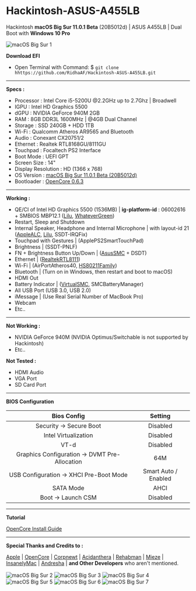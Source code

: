 # **Hackintosh-ASUS-A455LB**

Hackintosh **macOS Big Sur 11.0.1 Beta** (20B5012d) | ASUS A455LB | Dual Boot with **Windows 10 Pro**

<img src="https://imgur.com/a/Iukf3YR" alt="macOS Big Sur 1" align="center">

**Download EFI**

- Open Terminal with Command: \$ `git clone hhttps://github.com/RidhaAF/Hackintosh-ASUS-A455LB.git`

---

**Specs :**

- Processor : Intel Core i5-5200U @2.2GHz up to 2.7Ghz | Broadwell
- IGPU : Intel HD Graphics 5500
- dGPU : NVIDIA GeForce 940M 2GB
- RAM : 8GB DDR3L 1600MHz | @4GB Dual Channel
- Storage : SSD 240GB + HDD 1TB
- Wi-Fi : Qualcomm Atheros AR9565 and Bluetooth
- Audio : Conexant CX20751/2
- Ethernet : Realtek RTL8168GU/8111GU
- Touchpad : Focaltech PS2 Interface
- Boot Mode : UEFI GPT
- Screen Size : 14"
- Display Resolution : HD (1366 x 768)
- OS Version : [macOS Big Sur 11.0.1 Beta (20B5012d)](https://github.com/corpnewt/gibMacOS)
- Bootloader : [OpenCore 0.6.3](https://github.com/acidanthera/OpenCorePkg/releases)

---

**Working :**

- QE/CI of Intel HD Graphics 5500 (1536MB) | **ig-platform-id** : 06002616 + SMBIOS MBP12.1 ([Lilu](https://github.com/acidanthera/Lilu/releases), [WhateverGreen](https://github.com/acidanthera/whatevergreen/releases))
- Restart, Sleep and Shutdown
- Internal Speaker, Headphone and Internal Microphone | with layout-id 21 ([AppleALC](https://github.com/acidanthera/applealc/releases), [Lilu](https://github.com/acidanthera/Lilu/releases), SSDT-IRQFix)
- Touchpad with Gestures | (ApplePS2SmartTouchPad)
- Brightness | (SSDT-PNLF)
- FN + Brightness Button Up/Down | ([AsusSMC](https://github.com/hieplpvip/AsusSMC/releases) + DSDT)
- Ethernet | ([RealtekRTL8111](https://github.com/Mieze/RTL8111_driver_for_OS_X/releases))
- Wi-Fi | (AirPortAtheros40, [HS80211Family](https://www.insanelymac.com/forum/files/file/1008-io80211family-modif/))
- Bluetooth | (Turn on in Windows, then restart and boot to macOS)
- HDMI Out
- Battery Indicator | ([VirtualSMC](https://github.com/acidanthera/virtualsmc/releases), SMCBatteryManager)
- All USB Port (USB 3.0, USB 2.0)
- iMessage | (Use Real Serial Number of MacBook Pro)
- Webcam
- Etc..

---

**Not Working :**

- NVIDIA GeForce 940M (NVIDIA Optimus/Switchable is not supported by Hackintosh)
- Etc..

**Not Tested :**

- HDMI Audio
- VGA Port
- SD Card Port

---

**BIOS Configuration**

|                  Bios Config                  |       Setting        |
| :-------------------------------------------: | :------------------: |
|            Security -> Secure Boot            |       Disabled       |
|             Intel Virtualization              |       Disabled       |
|                     VT-d                      |       Disabled       |
| Graphics Configuration -> DVMT Pre-Allocation |         64M          |
|    USB Configuration -> XHCI Pre-Boot Mode    | Smart Auto / Enabled |
|                   SATA Mode                   |         AHCI         |
|              Boot -> Launch CSM               |       Disabled       |

---

**Tutorial**

[OpenCore Install Guide](https://dortania.github.io/OpenCore-Install-Guide/)

---

**Special Thanks and Credits to :**

[Apple](https://www.apple.com) | [OpenCore](https://github.com/acidanthera/OpenCorePkg) | [Corpnewt](https://github.com/corpnewt/gibMacOS) | [Acidanthera](https://github.com/acidanthera) | [Rehabman](https://github.com/RehabMan/Laptop-DSDT-Patch) | [Mieze](https://github.com/Mieze/RTL8111_driver_for_OS_X) | [InsanelyMac](https://www.insanelymac.com/forum) | [Andresha](https://github.com/andreszerocross) | <b>and Other Developers</b> who aren't mentioned.

<img src="https://imgur.com/a/7WRIlJw" alt="macOS Big Sur 2" align="center">

<img src="https://imgur.com/a/SZ1DdNY" alt="macOS Big Sur 3" align="center">

<img src="https://imgur.com/a/T6SS8Wc" alt="macOS Big Sur 4" align="center">

<img src="https://imgur.com/a/pidSodR" alt="macOS Big Sur 5" align="center">

<img src="https://imgur.com/Cp5ABK7" alt="macOS Big Sur 6" align="center">

<img src="https://imgur.com/cnahduO" alt="macOS Big Sur 7" align="center">
